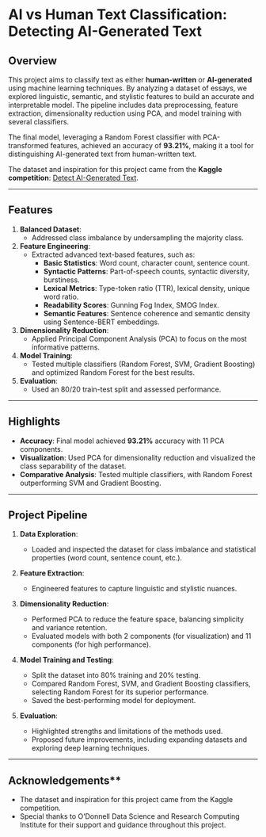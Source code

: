 
# **AI vs Human Text Classification: Detecting AI-Generated Text**

## **Overview**
This project aims to classify text as either **human-written** or **AI-generated** using machine learning techniques. By analyzing a dataset of essays, we explored linguistic, semantic, and stylistic features to build an accurate and interpretable model. The pipeline includes data preprocessing, feature extraction, dimensionality reduction using PCA, and model training with several classifiers. 

The final model, leveraging a Random Forest classifier with PCA-transformed features, achieved an accuracy of **93.21%**, making it a tool for distinguishing AI-generated text from human-written text.

The dataset and inspiration for this project came from the **Kaggle competition**: [Detect AI-Generated Text](https://www.kaggle.com/competitions/llm-detect-ai-generated-text).

---

## **Features**
1. **Balanced Dataset**: 
   - Addressed class imbalance by undersampling the majority class.
2. **Feature Engineering**: 
   - Extracted advanced text-based features, such as:
     - **Basic Statistics**: Word count, character count, sentence count.
     - **Syntactic Patterns**: Part-of-speech counts, syntactic diversity, burstiness.
     - **Lexical Metrics**: Type-token ratio (TTR), lexical density, unique word ratio.
     - **Readability Scores**: Gunning Fog Index, SMOG Index.
     - **Semantic Features**: Sentence coherence and semantic density using Sentence-BERT embeddings.
3. **Dimensionality Reduction**: 
   - Applied Principal Component Analysis (PCA) to focus on the most informative patterns.
4. **Model Training**:
   - Tested multiple classifiers (Random Forest, SVM, Gradient Boosting) and optimized Random Forest for the best results.
5. **Evaluation**:
   - Used an 80/20 train-test split and assessed performance.

---

## **Highlights**
- **Accuracy**: Final model achieved **93.21%** accuracy with 11 PCA components.
- **Visualization**: Used PCA for dimensionality reduction and visualized the class separability of the dataset.
- **Comparative Analysis**: Tested multiple classifiers, with Random Forest outperforming SVM and Gradient Boosting.

---

## **Project Pipeline**

1. **Data Exploration**:
   - Loaded and inspected the dataset for class imbalance and statistical properties (word count, sentence count, etc.).

2. **Feature Extraction**:
   - Engineered features to capture linguistic and stylistic nuances.

3. **Dimensionality Reduction**:
   - Performed PCA to reduce the feature space, balancing simplicity and variance retention.
   - Evaluated models with both 2 components (for visualization) and 11 components (for high performance).

4. **Model Training and Testing**:
   - Split the dataset into 80% training and 20% testing.
   - Compared Random Forest, SVM, and Gradient Boosting classifiers, selecting Random Forest for its superior performance.
   - Saved the best-performing model for deployment.

5. **Evaluation**:
   - Highlighted strengths and limitations of the methods used.
   - Proposed future improvements, including expanding datasets and exploring deep learning techniques.

---

## Acknowledgements**
- The dataset and inspiration for this project came from the Kaggle competition.
- Special thanks to O’Donnell Data Science and Research Computing Institute for their support and guidance throughout this project.
